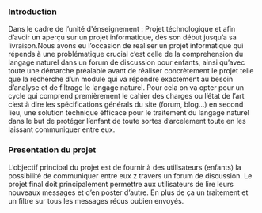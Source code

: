 ###  Introduction
Dans le cadre de l’unité d'énseignement : Projet téchnologique et afin d’avoir
un aperçu sur un projet informatique, dès son début jusqu’a sa livraison.Nous avons eu l’occasion de realiser un projet informatique qui répends à une problématique crucial c’est celle de la comprehension
du langage naturel dans un forum de discussion pour enfants, ainsi qu’avec toute
une démarche préalable avant de réaliser concrètement le projet telle que la
recherche d’un module qui va répondre exactement au besoin d’analyse et de
filtrage le langage naturel. Pour cela on va opter pour un cycle qui comprend premièrement le cahier des charges ou l’état de l’art c’est à dire les spécifications
générals du site (forum, blog...) en second lieu,  une solution téchnique éfficace
pour le traitement du langage naturel dans le but de protéger l’enfant de toute sortes
d’arcelement toute en les laissant communiquer entre eux.


### Presentation du projet
L’objectif principal du projet est de fournir à des utilisateurs (enfants) la possibilité de communiquer entre eux z travers un forum de discussion.
Le projet final doit principalement permettre aux utilisateurs de lire leurs nouveaux messages et d’en poster d’autre. En plus de ça un traitement et un filtre
sur tous les messages récus oubien envoyés.
